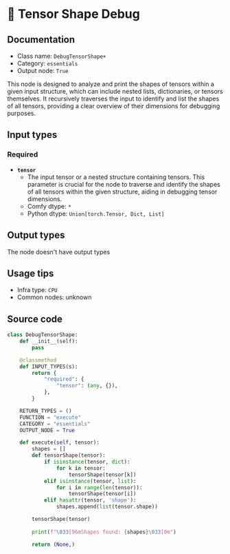 # 🔧 Tensor Shape Debug
## Documentation
- Class name: `DebugTensorShape+`
- Category: `essentials`
- Output node: `True`

This node is designed to analyze and print the shapes of tensors within a given input structure, which can include nested lists, dictionaries, or tensors themselves. It recursively traverses the input to identify and list the shapes of all tensors, providing a clear overview of their dimensions for debugging purposes.
## Input types
### Required
- **`tensor`**
    - The input tensor or a nested structure containing tensors. This parameter is crucial for the node to traverse and identify the shapes of all tensors within the given structure, aiding in debugging tensor dimensions.
    - Comfy dtype: `*`
    - Python dtype: `Union[torch.Tensor, Dict, List]`
## Output types
The node doesn't have output types
## Usage tips
- Infra type: `CPU`
- Common nodes: unknown


## Source code
```python
class DebugTensorShape:
    def __init__(self):
        pass

    @classmethod
    def INPUT_TYPES(s):
        return {
            "required": {
                "tensor": (any, {}),
            },
        }

    RETURN_TYPES = ()
    FUNCTION = "execute"
    CATEGORY = "essentials"
    OUTPUT_NODE = True

    def execute(self, tensor):
        shapes = []
        def tensorShape(tensor):
            if isinstance(tensor, dict):
                for k in tensor:
                    tensorShape(tensor[k])
            elif isinstance(tensor, list):
                for i in range(len(tensor)):
                    tensorShape(tensor[i])
            elif hasattr(tensor, 'shape'):
                shapes.append(list(tensor.shape))

        tensorShape(tensor)
        
        print(f"\033[96mShapes found: {shapes}\033[0m")

        return (None,)

```
